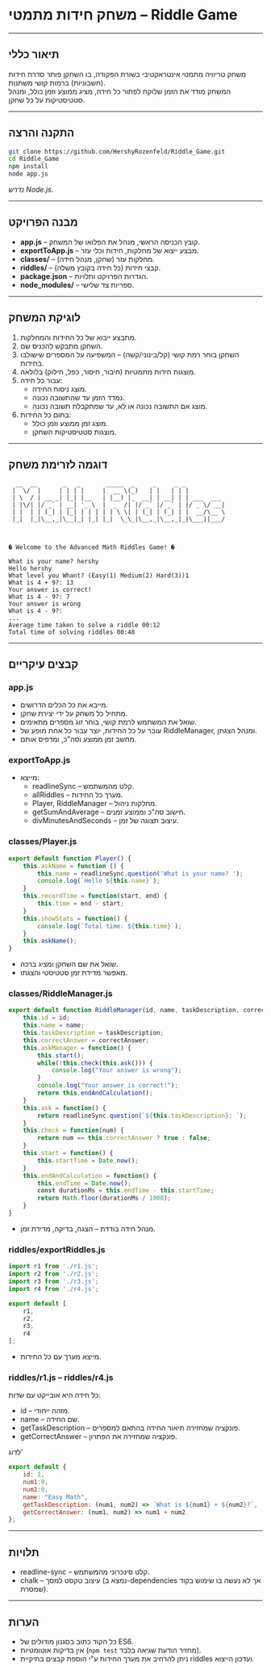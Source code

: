<p align="right">

# משחק חידות מתמטי – Riddle Game

---

## תיאור כללי

משחק טריוויה מתמטי אינטראקטיבי בשורת הפקודה, בו השחקן פותר סדרת חידות (חשבוניות) ברמות קושי משתנות.  
המשחק מודד את הזמן שלוקח לפתור כל חידה, מציג ממוצע וזמן כולל, ומנהל סטטיסטיקות על כל שחקן.

---

## התקנה והרצה

```bash
git clone https://github.com/HershyRozenfeld/Riddle_Game.git
cd Riddle_Game
npm install
node app.js
```

*נדרש Node.js.*

---

## מבנה הפרויקט

- **app.js** – קובץ הכניסה הראשי, מנהל את הפלואו של המשחק.
- **exportToApp.js** – מבצע ייצוא של מחלקות, חידות וכלי עזר.
- **classes/** – מחלקות עזר (שחקן, מנהל חידה).
- **riddles/** – קבצי חידות (כל חידה בקובץ משלה).
- **package.json** – הגדרות הפרויקט ותלויות.
- **node_modules/** – ספריות צד שלישי.

---

## לוגיקת המשחק

1. מתבצע ייבוא של כל החידות והמחלקות.
2. השחקן מתבקש להכניס שם.
3. השחקן בוחר רמת קושי (קל/בינוני/קשה) – המשפיעה על המספרים שישולבו בחידות.
4. מוצגות חידות מתמטיות (חיבור, חיסור, כפל, חילוק) בלולאה.
5. עבור כל חידה:
    - מוצג ניסוח החידה.
    - נמדד הזמן עד שהתשובה נכונה.
    - מוצג אם התשובה נכונה או לא, עד שמתקבלת תשובה נכונה.
6. בתום כל החידות:
    - מוצג זמן ממוצע וזמן כולל.
    - מוצגות סטטיסטיקות השחקן.

---

## דוגמה לזרימת משחק

```
  __  __       _   _       _____  _     _     _ _
 |  \/  |     | | | |     |  __ \(_)   | |   | | |
 | \  / | __ _| |_| |__   | |__) |_  __| | __| | | ___  ___
 | |\/| |/ _` | __| '_ \  |  _  /| |/ _` |/ _` | |/ _ \/ __|
 | |  | | (_| | |_| | | | | | \ \| | (_| | (_| | |  __/\__ \
 |_|  |_|\__,_|\__|_| |_| |_|  \_\_|\__,_|\__,_|_|\___||___/



� Welcome to the Advanced Math Riddles Game! �

What is your name? hershy
Hello hershy
What level you Whant? (Easy(1) Medium(2) Hard(3))1
What is 4 + 9?: 13
Your answer is correct!
What is 4 - 9?: 7
Your answer is wrong
What is 4 - 9?:
...
Average time taken to solve a riddle 00:12
Total time of solving riddles 00:48
```

---

## קבצים עיקריים

### app.js

- מייבא את כל הכלים הדרושים.
- מתחיל כל משחק על ידי יצירת שחקן.
- שואל את המשתמש לרמת קושי, בוחר זוג מספרים מתאימים.
- עובר על כל החידות, יוצר עבור כל אחת מופע של RiddleManager, ומנהל הצגתן.
- מחשב זמן ממוצע וסה"כ, ומדפיס אותם.

### exportToApp.js

- מייצא:
    - readlineSync – קלט מהמשתמש.
    - allRiddles – מערך כל החידות.
    - Player, RiddleManager – מחלקות ניהול.
    - getSumAndAverage – חישוב סה"כ וממוצע זמנים.
    - divMinutesAndSeconds – עיצוב תצוגה של זמן.

### classes/Player.js

```js
export default function Player() {
    this.askName = function () {
        this.name = readlineSync.question('What is your name? ');
        console.log(`Hello ${this.name}`);
    }
    this.recordTime = function(start, end) {
        this.time = end - start;
    }
    this.showStats = function() {
        console.log(`Total time: ${this.time}`);
    }
    this.askName();
}
```
- שואל את שם השחקן ומציג ברכה.
- מאפשר מדידת זמן סטטיסטי והצגתו.

### classes/RiddleManager.js

```js
export default function RiddleManager(id, name, taskDescription, correctAnswer) {
    this.id = id;
    this.name = name;
    this.taskDescription = taskDescription;
    this.correctAnswer = correctAnswer;
    this.askManager = function() {
        this.start();
        while(!this.check(this.ask())) {
            console.log("Your answer is wrong");
        }
        console.log("Your answer is correct!");
        return this.endAndCalculation();
    }
    this.ask = function() {
        return readlineSync.question(`${this.taskDescription}: `);
    }
    this.check = function(num) {
        return num == this.correctAnswer ? true : false;
    }
    this.start = function() {
        this.startTime = Date.now();
    }
    this.endAndCalculation = function() {
        this.endTime = Date.now();
        const durationMs = this.endTime - this.startTime;
        return Math.floor(durationMs / 1000);
    }
}
```
- מנהל חידה בודדת – הצגה, בדיקה, מדידת זמן.

### riddles/exportRiddles.js

```js
import r1 from './r1.js';
import r2 from './r2.js';
import r3 from './r3.js';
import r4 from './r4.js';

export default [
    r1,
    r2,
    r3,
    r4
];
```
- מייצא מערך עם כל החידות.

### riddles/r1.js – riddles/r4.js

כל חידה היא אובייקט עם שדות:
- id – מזהה ייחודי.
- name – שם החידה.
- getTaskDescription – פונקציה שמחזירה תיאור החידה בהתאם למספרים.
- getCorrectAnswer – פונקציה שמחזירה את הפתרון.

לדוג'
```js
export default {
    id: 1,
    num1:0,
    num2:0,
    name: "Easy Math",
    getTaskDescription: (num1, num2) => `What is ${num1} + ${num2}?`,
    getCorrectAnswer: (num1, num2) => num1 + num2
};
```
---

## תלויות

- readline-sync – קלט סינכרוני מהמשתמש.
- chalk – עיצוב טקסט למסך (נמצא ב-dependencies אך לא נעשה בו שימוש בקוד שמסרת).

---

## הערות

- כל הקוד כתוב בסגנון מודולים של ES6.
- אין בדיקות אוטומטיות (`npm test` מחזיר הודעת שגיאה בלבד).
- ניתן להרחיב את מערך החידות ע"י הוספת קבצים בתיקיית riddles ועדכון הייצוא.

</p>

